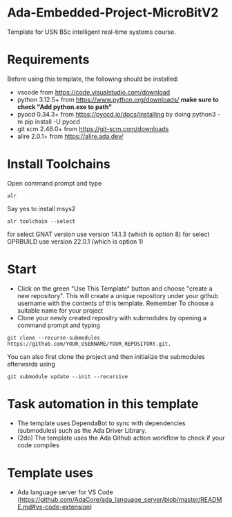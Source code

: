 # Ada-Embedded-Project-MicroBitV2
Template for USN BSc intelligent real-time systems course.

# Requirements
Before using this template, the following should be installed:
* vscode from https://code.visualstudio.com/download 
* python 3.12.5+ from https://www.python.org/downloads/ **make sure to check "Add python.exe to path"**
* pyocd 0.34.3+ from https://pyocd.io/docs/installing by doing python3 -m pip install -U pyocd
* git scm 2.46.0+ from https://git-scm.com/downloads
* alire 2.0.1+ from https://alire.ada.dev/

# Install Toolchains
Open command prompt and type 
```shell
alr
```
Say yes to install msys2
```shell
alr toolchain --select
```
for select GNAT version use version 14.1.3 (which is option 8)
for select GPRBUILD use version 22.0.1 (which is option 1)

# Start
* Click on the green "Use This Template" button and choose "create a new repository". This will create a unique repository under your github username with the contents of this template. Remember To choose a suitable name for your project
* Clone your newly created repositry with submodules by opening a command prompt and typing
```shell
git clone --recurse-submodules https://github.com/YOUR_USERNAME/YOUR_REPOSITORY.git.
```
You can also first clone the project and then initialize the submodules afterwards using
```shell
git submodule update --init --recursive
```

# Task automation in this template
* The template uses DependaBot to sync with dependencies (submodules) such as the Ada Driver Library.
* (2do) The template uses the Ada Github action workflow to check if your code compiles

# Template uses 
* Ada language server for VS Code (https://github.com/AdaCore/ada_language_server/blob/master/README.md#vs-code-extension)
